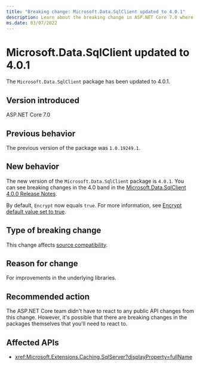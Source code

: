 ```yaml
---
title: "Breaking change: Microsoft.Data.SqlClient updated to 4.0.1"
description: Learn about the breaking change in ASP.NET Core 7.0 where Microsoft.Data.SqlClient has been updated to 4.0.1.
ms.date: 03/07/2022
---
```


# Microsoft.Data.SqlClient updated to 4.0.1

The `Microsoft.Data.SqlClient` package has been updated to 4.0.1.

## Version introduced

ASP.NET Core 7.0

## Previous behavior

The previous version of the package was `1.0.19249.1`.

## New behavior

The new version of the `Microsoft.Data.SqlClient` package is `4.0.1`. You can see breaking changes in the 4.0 band in the [Microsoft.Data.SqlClient 4.0.0 Release Notes](https://github.com/dotnet/SqlClient/blob/main/release-notes/4.0/4.0.0.md#breaking-changes).

By default, `Encrypt` now equals `true`. For more information, see [Encrypt default value set to true](https://github.com/dotnet/SqlClient/blob/main/release-notes/4.0/4.0.0.md#encrypt-default-value-set-to-true).

## Type of breaking change

This change affects [source compatibility](../../categories.md#source-compatibility).

## Reason for change

For improvements in the underlying libraries.

## Recommended action

The ASP.NET Core team didn't have to react to any public API changes from this change. However, it's possible that there are breaking changes in the packages themselves that you'll need to react to.

## Affected APIs

* <xref:Microsoft.Extensions.Caching.SqlServer?displayProperty=fullName>
